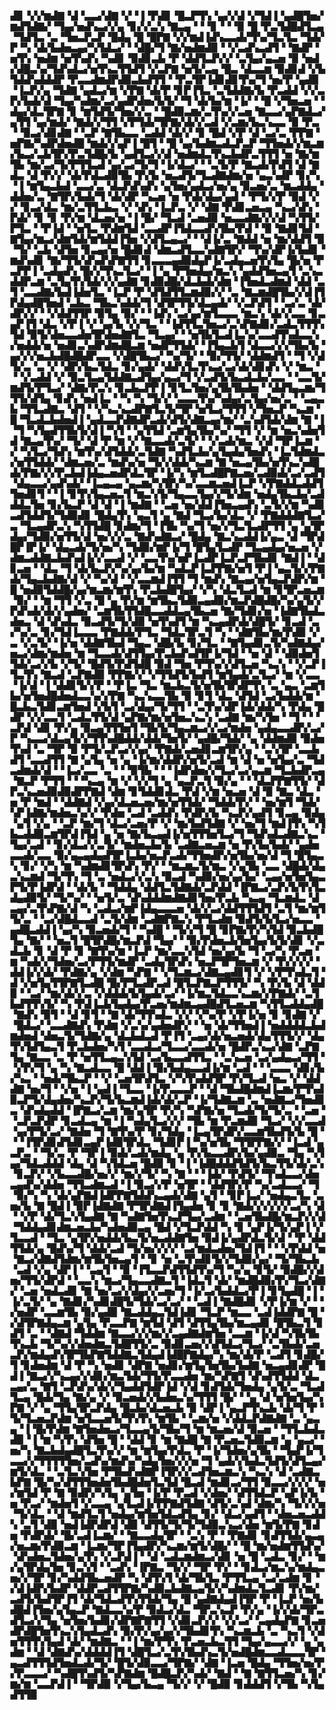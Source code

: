▟▊▝▞▞▆▟▇▝▟▝▃▃▞▟▇▝▞▝▐▝▛▟▊▝█▃▛▜▚▝▄▞▞▟▝▞▜▟▐▝▄▟█▜▅▞▆▟▜▟▇▞▝▜▄▞▅▟▚▃▞▞▄▝▊▞▞▃▚▝▇▃▄▝▝▝▊▝▝▝▉▝█▝▛▃▜▟█▟▜▃▄▝▜▟▜▃▝▃▝▜▅▃▛▃▛▝█▟▄▝█▝█▛▇▝▞▞▆▟▐▟▚▃▃▟▞▜▚▞▜▃▜▃▝▜▟▞▛▝▚▝▟▞▙▟▅▃▄▞▚▜▟▃▞▝▝▟█▞▜▝▇▞▅▟▆▟▉▝▝▞▃▟▚▃▟▜▝▝▇▟▛▝▅▜▚▝▅▟▆▝▅▜▚▟▚▝▚▟▊▝▉▟▊▃▙▝▛▝▟▟▜▃▛▞▞▝▃▜▄▞▄▃▅▝▉▝▅▟▞▟█▃▚▞▜▟▚▟▃▞▅▜▚▃▜▜▟▜▝▞▃▛▇▝▅▜▞▃▄▝█▃▝▟▃▃▆▝▉▟▊▟▝▞▙▜▟▟▚▟▟▟▛▝▛▃▃▟▆▟▛▟▉▃▙▟▜▜▝▝▛▃▜▛▐▟▊▟▊▜▚▞▜▝▅▞▛▝▄▟▉▝▐▃▛▞▄▝▜▟▇▝▄▟▃▞▆▝▞▛▇▝▟▞▛▝▊▛▐▜▃▝▃▜▟▟▇▞▙▝▛▃▟▟▝▞▞▃▛▞▙▟▞▟▝▜▄▞▚▟▆▞▃▞▄▟▛▟▅▞▙▜▞▝▜▝▟▞▙▞▆▝▐▞▝▝█▝▞▜▅▃▅▝▝▟▄▞▟▃▜▛▇▝▊▝▆▜▟▜▞▜▅▞▞▃▝▝█▟▉▃▆▞▃▜▚▞▞▃▅▝▇▃▃▞▄▛▇▟▃▞▄▜▜▝▄▞▆▟▞▝▇▟▞▞▜▜▝▞▛▜▟▞▜▛▇▞▟▞▞▃▟▝▞▃▆▞▙▃▚▃▃▝▉▝▛▃▝▝▉▃▞▟▊▟▇▝▝▃▛▝▇▜▙▃▃▝▃▟▟▝▟▞▞▝▊▝█▟▝▞▛▝▟▝▃▞▃▝▛▛▇▝▅▛▇▞▚▟▛▟▅▟█▝▆▟▞▞▄▛▐▝█▜▝▝█▝▄▞▙▟▆▃▟▃▛▃▛▝▜▜▅▟▞▞▆▃▆▞▙▃▞▃▙▜▛▞▛▃▜▟█▞▙▝▄▟▜▃▞▞▟▝▅▟▆▟▃▜▚▃▙▟▛▃▜▜▜▝▅▝▇▞▆▜▙▝▆▞▃▞▜▞▛▜▜▃▟▝▄▞▃▞▜▞▜▝▐▞▟▃▞▝▝▃▜▞▛▝▇▃▟▞▛▟▜▝▟▝▇▟▃▝▟▝▛▞▞▝▟▞▛▟▃▟▉▜▙▝▛▞▙▝▅▃▟▜▞▜▃▟▇▟▆▞▅▝▄▃▚▟▛▝▊▞▚▝▐▝▆▜▄▃▙▟▝▃▃▞▃▝▟▃▛▟▚▟▚▝▄▜▅▞▄▟▃▞▅▞▄▝▉▃▅▞▃▝▆▃▟▟▄▝▟▟▅▞▃▝▇▜▛▞▙▟▞▜▝▟▞▟▛▝▚▃▅▝▅▝▛▟▞▟▄▞▄▟▝▝▛▜▞▞▛▝▉▟▝▞▞▝▊▃▞▟▃▝▆▞▃▜▜▃▙▃▝▞▝▟▚▝▐▃▛▃▝▞▝▟▇▝▛▟▊▃▅▃▄▝▚▃▞▟▚▝▛▟▞▝▊▝▊▝▛▞▆▝▟▃▅▞▅▝▐▝█▞▝▜▃▟▝▃▅▟▉▝▅▃▃▟▇▞▞▞▟▝▚▜▜▞▛▜▃▝▝▛▐▟▝▝▅▜▃▝▛▟▆▜▟▝▃▃▟▛▐▜▟▃▃▟▚▜▙▞▛▟▝▝▉▝▇▟▊▜▟▝▇▜▄▞▆▃▞▟▆▜▟▞▆▜▟▟▐▜▅▝▞▟▜▃▄▃▞▝▝▟▐▞▃▝▇▟▟▝▅▝▆▞▟▟▜▝▉▝▜▞▝▃▙▝▟▜▅▝▊▃▄▞▅▝█▟▊▟▝▟▆▃▟▜▃▃▚▟▇▜▛▞▝▜▚▞▟▛▐▞▙▟▊▝▆▟▚▟▊▝▇▞▜▜▞▟▚▟▚▛▇▜▜▝▊▃▃▃▄▟▉▟▄▛▐▞▃▟▄▃▅▜▚▜▄▝█▞▅▝▛▃▛▛▐▝▃▟▄▟▚▝█▞▞▜▚▃▜▃▞▝▐▝▄▝▛▜▅▟▄▞▆▃▚▝▄▟▟▜▅▃▄▜▝▃▚▃▟▟▛▃▆▝▃▜▄▜▚▜▟▞▞▞▄▟▇▝▊▟▉▟█▞▟▃▙▟▞▟▆▝▐▜▅▟▃▟▆▟▝▟▟▝▃▜▝▃▃▟▇▞▙▟▐▟▅▜▃▝▐▃▛▝▛▝▟▜▟▜▜▃▆▟▉▞▞▝▃▝▇▃▆▟█▜▙▞▞▟▐▜▛▟▄▟█▜▅▟▝▃▙▃▝▜▙▃▚▟▟▞▜▝▟▜▛▜▜▞▟▃▄▟▞▝▞▃▛▟▜▝▝▃▞▃▝▟▞▟▛▞▞▝▝▞▟▟▜▜▛▝▉▜▄▝▉▞▝▝▐▟▚▝▃▞▄▞▆▜▃▃▃▝▆▃▚▝▟▞▞▃▃▝▊▃▄▛▐▜▝▟▃▝▞▛▐▝▞▝▄▞▙▝▞▞▜▃▝▝▐▟▜▜▃▜▅▃▞▃▚▛▇▟▊▞▃▟▃▜▜▜▚▜▟▝▉▜▞▟▅▃▃▟▅▜▛▟▅▟▇▜▃▝▜▃▄▞▝▝▅▜▙▜▃▟▐▃▚▞▃▃▟▜▚▟▃▃▚▞▅▟▟▞▅▝▅▟▊▃▚▟▛▟▆▟█▃▆▝▅▟▛▜▜▟▞▝▐▜▄▃▙▜▝▟▃▃▞▞▞▜▙▞▙▝▄▞▞▞▅▃▙▟█▟█▟▛▃▃▝▞▟█▜▙▃▞▝▚▞▜▞▝▝▉▞▜▜▞▝▟▟▆▟▜▝▝▜▝▞▟▜▞▃▝▃▝▞▝▟▛▞▙▃▜▟▃▝▊▞▄▟▞▝▟▟▚▜▃▜▚▃▞▃▞▟▞▟▊▟▚▝▞▝▆▃▝▝▝▞▃▟▟▝▞▝▉▃▜▃▄▜▟▟▇▃▟▜▄▞▄▃▞▜▝▞▃▟▜▞▙▃▟▃▙▞▃▃▝▝▃▃▜▞▆▟▜▞▛▜▃▞▝▟▇▞▛▃▚▝▊▃▙▃▛▛▐▝▊▜▃▜▅▞▄▜▙▜▙▟▅▝▝▟▟▜▄▃▆▞▜▜▜▞▟▜▄▝▊▟▚▝▅▟▐▃▝▝▚▝▚▝▜▞▞▝▃▃▃▜▚▞▚▟▄▞▃▜▄▞▅▞▃▝▝▃▄▃▙▝▜▜▃▟▇▃▝▟▜▝▝▞▚▃▚▃▟▛▇▜▃▜▞▜▛▝▅▜▃▞▜▜▜▝▞▜▅▃▛▝▚▃▆▝█▝▜▃▟▃▙▟▅▟▐▝▄▟▃▃▛▟▇▟▛▃▟▞▟▜▞▟▇▃▄▞▆▞▝▃▚▟▜▟▞▟▆▝▇▝▐▝▜▝▚▜▄▟▜▜▙▜▞▟▐▝▚▜▝▝▄▜▜▟▝▃▆▜▄▜▙▞▚▞▝▜▜▝▞▝▆▝▅▃▚▟▅▜▟▝▇▃▄▜▚▞▝▜▞▝▟▝▛▝▆▝▞▝▇▃▃▟▞▃▜▞▝▝▞▃▟▞▆▃▝▞▟▝▜▛▐▃▆▝▞▝▚▜▃▞▜▟▚▝▆▜▚▞▟▜▟▟▞▃▜▟▇▝▚▟▜▃▙▞▄▜▄▟▄▜▅▟▚▝▐▃▜▟▆▟▃▞▅▜▜▟▟▞▝▟▆▃▅▞▃▝▆▟▚▞▅▝▜▞▞▟▟▞▚▃▆▝▇▝▅▃▄▜▙▞▅▜▚▃▚▟█▟▞▛▇▞▞▞▛▃▙▟▐▟▄▃▅▟▛▟▃▜▛▝▐▞▚▝▆▜▃▟█▛▇▃▅▞▃▟▉▟▞▃▞▃▟▜▝▟▄▃▃▞▄▟▚▟▞▝▐▃▄▃▄▝▄▃▆▞▚▜▛▞▚▞▃▃▆▃▅▟▐▃▛▝▞▛▇▟▟▃▟▟▜▜▅▟▊▜▝▝▐▝▊▜▚▜▄▃▅▃▜▝▆▃▚▜▞▜▄▃▃▜▄▞▞▜▞▟▆▝▅▟▄▜▙▃▙▞▃▟▟▟▃▜▅▝▊▞▙▃▛▝▟▝▟▝▐▝▆▟▇▝▝▃▅▝▅▞▟▟▐▜▅▃▄▟▚▝▃▜▞▞▆▝▚▟▊▃▟▜▟▟▜▞▜▟▉▟▊▝█▟▄▜▚▝▄▃▜▝▄▝▇▟▝▜▃▞▙▞▟▃▝▞▝▛▇▟▟▟▇▜▃▞▃▝▜▃▄▟▛▃▚▝▚▜▜▟█▝▊▟▆▞▜▝▐▜▙▝▚▞▜▝▅▞▞▜▃▜▃▟▛▜▜▝▄▝▄▜▛▟▄▞▜▟▉▞▅▜▜▞▟▝▅▞▞▞▃▝▇▟▚▟▇▃▞▝█▟▄▝▇▃▚▃▟▟▐▞▄▃▝▟▝▜▛▟█▛▐▛▐▞▝▟▄▃▟▞▜▞▅▞▚▝▜▟▉▞▆▛▐▞▜▝█▜▄▜▃▟▛▝▜▃▄▟▄▞▅▃▅▝▞▟▆▃▟▟▇▃▙▟▚▟▐▞▞▃▃▟▝▞▝▃▃▜▚▞▅▛▐▃▟▛▐▃▛▃▛▜▙▟▊▝▇▟▐▝▝▟▊▃▅▝▝▟▃▝▜▝▟▞▙▃▛▞▚▞▄▞▙▞▆▝▚▟▃▛▐▃▛▛▇▞▅▜▝▛▐▝▄▃▜▞▞▛▇▟▞▜▄▃▙▟▇▞▟▝▞▝▚▞▟▝▝▞▃▃▆▟▐▜▜▝▜▝▆▟▚▝▇▃▄▞▅▜▄▃▛▟▛▞▆▝█▝▅▟▉▜▟▟█▞▄▞▆▃▆▞▆▜▚▝▛▃▙▟█▜▄▞▝▞▚▝▟▃▜▃▟▝▆▝▊▜▛▃▅▃▆▝▉▞▝▝▆▝▜▜▝▞▃▝█▝▄▝▛▞▆▝▆▜▙▃▜▟▉▃▄▟▉▞▆▃▛▟█▟█▞▚▞▄▜▞▞▛▟▚▟▞▟▞▞▄▟▅▞▝▃▆▜▙▜▜▟█▃▃▟▟▃▄▜▙▃▅▝▇▞▜▟▊▞▅▝▐▟▇▜▙▟▃▟▅▃▝▟▝▟▚▟▃▝▉▃▟▜▞▜▞▟▉▝▅▜▚▟▜▝▆▝▚▃▄▟▛▟▞▟█▜▞▝▊▃▟▝▃▞▚▞▃▝▊▞▜▟▐▃▃▃▝▛▇▟▟▞▛▜▃▝▜▟▃▜▛▃▜▝▚▝▝▟▇▜▙▞▆▞▛▟▉▝▞▃▝▞▃▜▞▝▐▞▅▝▟▟▇▜▙▟▝▜▄▃▝▟█▞▙▝▊▞▜▃▝▝▇▜▄▟▊▃▜▞▚▟▇▟▄▞▅▃▞▟▆▞▆▟▅▝▆▝▜▃▃▟▞▟▜▜▄▞▛▃▙▟▚▟▜▛▐▞▜▟▝▝▅▝▟▝▝▟▉▟▅▜▜▟▞▃▞▞▙▝▞▜▞▝█▟▜▞▛▟▜▟█▝▉▟▝▜▅▝▛▜▚▞▞▟▜▃▅▝▚▃▚▝▝▞▃▛▐▜▃▜▚▝▇▃▟▝▃▛▇▟▉▝▛▛▇▞▞▝▞▜▜▟▜▞▙▟▜▝▆▜▄▟▞▃▜▃▞▝▆▝▞▃▃▝▐▞▟▝▐▝▟▟▊▜▞▞▛▝▝▛▐▃▝▜▃▝▆▃▙▃▜▞▅▜▙▜▛▟▛▜▚▝▃▝▄▃▝▃▆▜▙▞▅▜▅▟█▟▅▟▃▃▚▞▞▛▇▝▚▃▚▃▃▜▙▝▉▝▊▜▝▟▃▝▟▜▟▝▃▞▙▟▟▞▆▝█▃▙▃▜▟▊▃▆▜▅▟▝▞▙▜▝▃▞▟▄▞▜▞▜▜▝▝▃▜▚▞▟▛▐▟▞▟▟▞▚▝▛▟▄▝█▟▛▝▞▞▃▃▜▝▃▟▃▜▜▞▟▝▄▛▇▞▆▞▅▜▅▃▚▃▚▝▃▟▇▝▆▞▚▜▅▝▝▜▝▝▝▃▛▟▝▟▊▝▛▞▄▝▉▃▄▜▜▜▅▜▝▜▙▜▞▜▄▃▆▃▞▞▃▞▆▟▅▝▄▟▄▃▃▟▛▞▃▞▛▝▚▃▃▞▟▃▄▜▞▞▜▜▚▟█▟▟▞▟▟▞▜▅▜▞▝▄▟█▞▜▟▞▝▄▝▟▟▆▟▉▝▉▟▅▜▚▟▝▃▝▜▛▝▉▝▛▜▞▃▛▃▞▞▄▞▝▛▇▟▞▃▅▟▊▃▆▜▛▞▄▝▝▃▚▜▛▝▃▃▙▟▜▝▃▃▟▜▜▝▇▝▄▜▄▝▅▝▄▝▐▞▆▞▟▟▛▞▅▜▞▃▟▝▆▝▟▝▅▝▅▜▄▞▃▝▜▟▃▟▆▟▞▟▝▝▐▃▞▃▃▝▃▝▝▝▉▜▙▝▝▝▐▟▛▟▅▞▞▜▃▞▃▞▄▃▆▝▜▃▙▟▛▃▄▝▇▃▛▝▛▜▜▝▝▝▚▃▄▝▆▝▞▝▞▞▜▝▄▝▄▃▛▃▜▝▉▞▄▝▝▝▟▃▛▛▇▜▜▞▝▟▛▃▚▃▅▟▉▟▉▟▛▛▇▟▝▟▆▝▊▜▟▟▊▟▃▝▛▟▝▞▆▝▅▃▅▝▟▝▉▝▇▃▝▟▃▝▅▝▛▝▆▟▝▝▟▟▇▟▝▞▄▞▟▃▅▃▅▞▆▞▅▜▜▟▞▝▜▟▟▞▛▞▝▝▅▞▆▜▝▜▟▞▚▛▐▟▇▞▆▟▅▃▚▞▞▝▛▟▅▝▃▟▝▃▟▟▚▝▛▟▛▞▙▝▚▃▛▞▄▟▜▝▊▃▄▝▉▟▄▝▄▜▝▞▄▝▝▃▛▝▆▞▜▝▟▃▞▃▅▞▛▝▞▝▆▞▙▟▜▟▇▝▞▝▅▞▜▝▆▟▐▜▚▝▚▜▙▃▟▟▉▃▆▜▛▟▐▜▟▝▄▝▅▝▇▞▙▃▄▟▐▞▅▜▜▜▅▜▃▞▜▝▜▟▚▟▃▟▇▃▚▃▝▜▄▞▃▟▝▝▊▞▟▃▞▞▃▜▞▝▆▟▅▃▙▞▙▝▃▟▇▃▅▃▆▝▅▝▛▞▙▞▙▟▞▝▄▟▅▃▃▟▞▃▃▝▉▞▄▃▄▟▄▟▜▛▐▃▙▞▅▃▛▃▟▞▜▜▅▟▛▞▅▜▙▞▅▞▟▝▜▝█▜▄▃▚▝▊▞▝▞▚▝▆▝▚▟▆▟▊▜▛▟▚▝▛▞▝▝▆▃▆▃▜▞▆▃▝▞▄▜▙▝▃▃▝▟█▟▞▟▄▃▚▃▆▟▝▜▞▜▚▝▜▝▃▝▅▟▃▞▞▃▚▝▉▃▟▝▚▟▉▞▅▞▄▞▙▞▝▃▄▞▅▜▅▜▄▃▛▜▞▛▐▟▛▟▝▝▟▞▙▝▝▜▟▟▄▝▟▟▜▃▜▟▇▟▞▃▛▟▟▝▐▛▇▃▞▃▛▞▙▜▚▜▃▟▄▟▉▜▞▝▜▞▚▞▝▝▅▜▞▃▝▟▚▟▟▟▆▟▇▟▊▜▅▞▛▃▙▝▚▃▄▝▜▃▆▟▃▝▟▃▄▞▃▜▚▛▇▞▟▝▚▝▃▟▃▞▆▛▐▟▄▃▃▃▅▝▟▞▞▃▞▟▟▜▜▜▟▜▝▃▜▝▆▞▆▜▜▞▃▝▝▃▞▟█▟▃▃▟▝▃▜▞▟▆▝▃▟▇▛▇▃▚▝▛▜▃▟▆▝▉▟▜▞▙▜▃▞▅▃▃▝▄▟█▃▟▟▐▝▄▞▚▝▉▃▅▟▞▜▝▝▚▟█▝▝▜▞▞▜▝█▝▊▛▇▞▛▞▚▜▟▝▉▃▙▟█▜▄▝▇▞▝▝▅▃▜▝█▜▛▟█▞▆▃▛▟▝▜▄▞▝▝▉▞▛▟▅▃▙▜▅▜▄▞▙▜▞▟▊▝▞▃▟▃▙▝▊▝▟▝▛▝▊▝▇▜▚▞▆▝▐▃▛▝▆▞▃▃▚▜▟▝▅▞▄▞▙▝▜▝▃▞▚▝▛▃▅▝▆▝▚▟▞▞▜▟▅▞▃▞▛▜▜▞▆▟▛▝▃▟▄▜▛▟▚▝▅▃▛▜▛▜▅▃▆▝▞▝▛▞▞▞▞▝▟▟▐▞▞▟▞▝▛▟▇▞▄▝▞▟▆▝▚▛▇▝▝▞▜▃▆▃▞▟▇▃▄▟▊▜▝▞▝▞▛▜▚▟▃▜▝▟▝▞▅▜▄▜▜▛▇▜▃▟█▝█▞▛▜▃▟▛▃▟▝█▜▃▛▇▃▛▜▜▜▞▝▚▝▛▞▙▝▟▝▟▟▉▝▝▃▞▝▆▞▟▞▞▃▝▞▟▟▟▞▙▜▄▟▞▃▞▝▐▞▆▃▜▟▃▃▚▃▆▞▞▛▇▟▞▝▃▜▙▟▜▜▚▜▞▝▚▝▛▟▐▃▙▜▄▟▄▞▛▃▅▞▆▟▆▃▄▟█▟▜▃▅▃▆▝▚▜▜▃▟▟▄▟█▝▇▟▚▝▉▜▝▝▟▝▊▜▝▝▇▝▟▞▜▜▚▟▃▝▞▞▝▞▚▞▛▝▞▛▐▞▅▝▊▝▊▟▇▝▞▝█▟▃▞▝▃▃▟▇▟▚▝▛▟▆▝▞▃▚▞▄▟▅▟▛▞▝▝▅▝▟▞▜▜▅▟▐▝▅▟▟▟▟▃▙▟▆▟▅▟▝▟▅▃▜▞▜▟▇▞▄▝▟▃▙▟▃▟▝▛▐▜▝▃▄▞▟▞▅▃▅▟▞▟▄▜▜▜▞▞▝▟▄▜▚▜▟▜▄▃▜▝▛▃▙▟▅▞▚▜▝▃▃▟▃▞▜▃▃▞▃▃▟▞▅▝█▟▛▃▚▃▞▟▇▝▃▛▇▜▄▝▇▃▃▝▃▝▛▝▅▜▜▃▄▃▚▜▟▝▃▞▙▃▃▟▜▜▃▝▝▃▚▃▅▝▃▞▄▟▄▃▞▜▜▝▝▞▛▞▜▝▄▝▚▝▇▃▟▃▃▝█▝▟▟▐▝▉▞▙▟▄▃▃▟▐▞▆▝▃▟▝▝▝▃▃▃▝▟▊▞▙▞▚▃▝▝▅▟▞▜▙▃▛▝▝▞▝▃▅▜▛▟▜▃▝▞▚▜▚▟▟▜▛▝▛▞▜▃▟▝▅▃▝▞▝▟▟▟▇▝▅▞▜▝▝▞▅▝▐▝▄▟▐▝▜▃▃▝▐▞▛▃▃▃▛▝▝▟▝▜▙▟█▟▆▟▐▃▆▞▛▜▚▟▉▃▛▜▞▟▄▟▅▞▚▃▛▞▜▞▙▃▆▟▐▟▞▟▞▃▛▝▐▞▜▟▇▃▆▝▃▝▅▟▇▃▞▜▅▟▊▃▝▟▚▟▄▟▟▝▐▛▇▃▞▃▆▝▆▞▄▜▛▝▛▞▚▝▚▛▇▞▅▝▜▃▟▞▜▞▜▞▃▝▝▃▅▝▝▃▛▃▛▟▛▝▊▃▟▃▄▝▆▝▐▝▚▟▄▜▃▞▞▞▝▜▙▝▆▝▛▃▆▟▉▝▜▃▞▝▞▞▃▃▟▝▄▞▛▜▞▃▞▝▇▟▅▝▜▝▇▜▚▞▛▝▊▞▜▟▄▝▐▃▄▜▛▟▛▞▃▃▆▜▙▟▜▞▙▝█▝▝▝▐▜▛▟▊▟▜▟▊▃▄▛▐▟▉▜▛▟▃▝▜▟▊▛▐▝▚▞▅▜▙▝▜▜▛▛▇▞▞▝▐▃▟▝▄▃▛▃▝▝▜▞▃▝▛▝▜▛▐▝▉▟▞▃▟▞▆▟▄▝▄▝▛▞▙▃▃▟▛▞▙▞▄▟▉▃▝▜▄▝▚▜▄▞▜▟▃▟▟▟▝▟▄▝▟▝▚▜▟▃▅▝█▟▉▝▊▝▐▝▐▟█▟▟▟▜▟▜▞▙▃▜▜▞▟▞▃▚▝▊▃▛▞▝▞▙▃▃▟█▞▅▞▞▝▆▞▞▜▞▝▚▝▇▝▝▝▐▟▞▝▛▟▜▞▝▜▚▟▃▃▞▟▅▃▄▟▚▞▟▟▅▝▜▜▃▟▆▃▟▝▐▝▉▃▞▞▛▝▅▜▛▝▝▟▟▜▛▞▛▝▚▞▃▟▃▃▞▝▜▝▉▞▚▝▚▝▟▞▄▛▇▟▐▟▛▛▇▜▟▟▚▃▄▟▞▟▇▝▄▜▝▝▊▛▐▃▞▝▅▟▄▃▜▃▝▃▅▞▙▝▇▝█▟▐▝▉▛▐▟▇▟▇▝▛▜▛▟▇▟▐▜▄▟▅▝▊▝▊▝▇▟▞▞▞▞▞▞▃▞▚▝▟▝▝▞▛▝▟▞▜▃▚▜▄▟▇▝▇▝▚▟▇▜▅▜▚▃▛▜▄▞▃▟▆▝▝▃▅▜▙▟█▞▆▃▛▞▞▟▝▜▟▟▄▟▊▟▆▃▅▃▙▞▚▟▅▟▉▃▄▝█▟▝▞▜▃▛▟▟▝▚▝▊▝▄▛▐▞▜▞▄▛▐▝▞▜▃▃▟▝▝▜▃▝▄▜▛▞▅▟▟▞▙▃▜▞▅▃▟▟▇▜▅▝▉▟▐▞▄▟▛▟▃▜▞▟▝▝▛▝▟▟▜▜▟▞▄▝█▟▚▞▜▝▟▟▞▃▟▝▜▞▅▞▞▞▞▝▃▞▆▟▃▟▅▞▜▟▐▜▝▝▝▞▛▟▟▝▅▝▇▃▞▟▇▟▜▟▆▞▆▜▙▜▅▃▄▜▝▝▊▝▅▝▃▜▚▟▊▜▞▞▜▟▉▞▄▞▝▜▞▜▙▃▙▝▃▟▝▞▄▝▟▛▐▝▝▃▄▜▝▝▉▝▐▜▃▃▛▟▜▜▟▜▚▞▜▝▚▞▄▝▊▜▞▝▉▟█▞▞▟▅▞▜▜▞▟▛▟▝▝▃▃▚▝▆▃▞▜▄▃▃▟▇▃▜▝▐▟▃▜▝▟▞▝▆▟█▟▉▞▛▞▜▃▞▟▇▞▝▃▅▝▅▟▃▟▊▝▇▝▅▞▃▞▞▟▄▞▞▃▅▞▜▝▐▞▃▞▙▟▟▃▞▛▐▝▊▜▄▟█▝▐▝▐▞▃▜▞▝▄▝▇▟▊▞▚▟▊▟█▜▞▜▟▞▃▞▃▞▝▝▃▟▐▝▇▟█▟▊▝▞▛▐▞▆▝▞▝▝▞▅▟▛▝▃▃▆▜▙▝▉▞▄▟▉▝▇▃▟▟▄▃▜▟▐▟▊▝▜▃▛▝▆▃▃▝▃▟▐▟▟▛▇▝█▝▞▟▜▛▇▟▄▃▆▝▄▜▄▝▛▃▃▛▇▝▆▜▟▝▟▜▝▟▜▜▄▜▙▞▆▃▄▟▊▝█▜▙▃▜▝▊▟▜▝▃▝▝▟▇▟▝▜▟▟▆▝▇▃▃▞▞▞▆▞▞▃▄▟▇▟▆▜▅▝▃▃▆▝▐▞▟▝▚▜▙▜▙▜▚▃▙▝▜▞▚▞▞▟▅▟▆▃▜▟█▜▜▞▃▝▉▟▊▃▅▞▞▟▜▟▃▞▜▃▞▝▃▜▙▟▞▃▅▃▛▞▆▟▄▟▚▜▛▜▙▛▇▜▟▟▇▃▜▟▄▟▐▟█▛▇▟▄▞▚▝▆▞▟▞▛▝▃▟▜▝▊▟█▞▜▝▊▟▅▟▆▝▟▝▛▝▚▝▅▟▊▝▟▛▇▝▅▟▊▞▆▜▄▜▅▜▙▞▙▟▇▝▅▃▄▟▊▟▛▝█▟▐▝▇▃▞▞▚▃▄▞▞▟▊▞▆▃▜▟▞▜▜▞▛▃▃▟▅▝▆▞▚▛▇▜▝▟▚▟▜▜▟▟▝▟▃▃▄▞▃▝▇▜▝▃▛▟▚▞▟▞▞▜▄▟▟▜▟▛▐▟▝▞▟▝▊▟▜▟▞▜▅▟▄▝▄▜▞▃▝▜▃▟▜▃▄▝█▟▞▜▄▝▇▞▄▝▞▝▉▃▅▟▞▞▙▟▅▃▚▞▜▜▜▝█▞▝▝▄▝▟▝▅▜▅▜▄▞▚▛▇▝▞▝▄▝▜▜▄▜▛▃▛▟▄▝█▃▙▞▟▃▅▃▙▝▉▝▟▛▐▝▄▃▛▜▚▃▙▝▟▞▜▝▛▝▜▞▜▃▅▃▛▟▆▝▅▜▃▃▅▜▞▜▚▜▚▝▆▜▙▝▝▃▆▞▅▝▞▟▟▃▛▟▇▟▇▝▃▝▄▃▄▝▐▝█▞▛▟▆▝▇▜▅▟▅▃▞▜▃▃▄▜▞▜▙▞▜▝▆▝▆▃▅▞▟▝▉▃▅▝▝▜▜▃▙▟▃▟▉▝▐▝▆▝▚▜▚▝▟▜▅▝█▝▝▟▟▝▊▝▆▝▇▟█▝▇▝▛▃▅▃▜▟▉▃▆▝▄▝▄▃▞▝▅▞▚▝▇▃▙▟▄▟█▜▃▜▚▞▞▝▆▝▆▜▄▞▛▟▃▝▛▝▐▞▜▟▅▞▄▜▙▝▝▜▄▛▐▞▜▃▃▞▞▜▜▜▜▜▅▞▃▟▚▞▆▟▚▞▚▟▄▜▅▞▞▞▅▝▜▝▄▟▞▞▙▟▃▜▟▜▞▟▜▃▄▞▆▜▞▟▃▝▝▃▜▃▚▜▅▝▛▜▙▟▚▟▇▛▐▜▛▞▞▃▟▜▅▃▆▃▚▝▚▃▚▝▟▝▃▟▇▃▙▛▇▝█▞▚▞▟▜▜▜▅▟▅▜▙▟█▟▅▜▃▜▟▝█▃▟▝▆▟▊▃▞▜▜▝▉▃▃▞▞▞▞▝▅▞▆▜▟▝▛▝▇▝▉▟▛▞▚▜▄▝▄▜▅▝▐▞▛▝▛▃▟▝▞▟▅▞▝▟▜▜▟▃▛▝▄▛▐▞▙▝▅▝▛▃▞▝▆▟▅▜▝▞▃▃▄▝▄▜▃▟▐▞▛▛▇▟▜▟▇▝▟▜▞▃▚▟▝▟▆▞▚▝▜▞▞▞▅▝▜▞▟▃▝▝▟▝▆▟▜▃▜▝▅▟▄▞▆▜▅▜▟▃▟▜▄▝▊▞▝▟▃▞▄▟▜▝▝▟▅▃▅▃▟▟▚▝▃▜▝▟▉▝▅▟▐▟▛▟▛▟▝▟▉▝▟▜▜▞▜▞▜▞▜▟▉▃▚▃▞▟▅▝▆▜▞▛▇▝▊▟▅▝▛▟▛▟▞▝█▞▃▟▐▃▆▞▝▝▇▃▃▟▄▜▛▝▝▃▚▝▛▝▝▛▇▟▊▝▊▟▜▜▟▞▄▃▄▞▅▃▆▞▛▟▉▃▆▝▐▃▆▞▜▛▐▜▄▟▛▞▚▃▆▞▆▜▞▟█▞▝▝█▝▆▞▅▟▆▜▜▟▚▞▝▟▚▟▅▃▜▟▅▞▄▜▚▝▞▃▛▟▐▝▝▟▝▃▟▃▆▟▆▃▞▟▊▝▅▝█▝▃▟▃▝▊▞▝▝▆▞▄▜▛▟▄▜▅▝▊▃▚▜▝▝▃▟▚▝▐▛▇▃▝▜▞▞▝▜▛▝▛▞▝▝▊▟▃▞▆▃▚▞▆▟▄▃▅▞▞▜▛▝▊▞▚▟▟▜▙▃▅▟▛▝▚▝▟▜▚▜▝▟▞▜▙▜▃▝▛▜▜▃▄▝▃▞▃▟▆▝▊▝▞▟▐▟▛▞▙▟▛▝▟▟▛▃▟▜▜▛▇▞▚▟▉▃▙▟▇▃▄▜▞▞▚▟▆▟▃▜▃▟▊▝▛▞▆▞▃▟▜▞▙▟▜▛▐▜▝▟▞▜▟▃▟▜▚▜▜▟▞▜▄▝█▝▄▟▇▟▄▟▐▜▛▝▛▝▐▃▛▝▅▞▙▟█▟▐▜▅▞▄▜▄▃▛▝▇▟▃▃▚▞▛▝▉▟▃▞▟▃▝▜▛▃▚▃▛▝▛▞▄▝▐▞▞▟▞▜▛▃▟▜▃▞▞▜▄▝▅▜▅▞▙▟▊▞▟▛▇▛▇▜▜▝▞▟▊▃▛▞▞▝▞▞▃▞▝▃▄▟▄▛▇▝▊▃▅▟▛▟█▜▅▜▚▃▚▜▄▟▃▟▚▝▉▞▛▞▄▞▄▞▞▜▙▟▊▜▚▝▚▃▆▃▙▝▃▝▚▃▜▝▞▟▅▜▜▜▚▜▄▟▝▟▞▝▆▟▇▃▝▝▐▝▆▞▛▜▚▝▛▃▅▃▙▃▜▜▝▜▄▞▄▃▃▞▞▝▄▝▄▟▆▝▝▟▝▟▇▟▚▞▟▟▟▟▐▜▝▟█▜▃▞▃▜▚▜▙▟▚▃▜▞▅▟█▟▆▃▃▟▃▃▃▜▛▝▄▃▟▜▜▜▟▜▅▟▃▟▞▜▞▝█▜▞▟▉▃▃▞▜▛▇▞▝▟▇▝▐▃▅▝█▟▄▝▜▜▅▞▅▞▛▞▛▃▃▃▞▝▚▟█▜▚▟▜▞▚▛▇▟▆▝█▟█▃▛▞▚▟▞▝▇▟▝▝▇▝▇▜▜▃▅▞▚▝▊▞▆▞▆▝▃▃▛▟▐▝▝▜▛▟▉▝▞▜▄▞▙▃▄▝▜▞▞▝▞▝█▟▉▝▊▟▟▟▜▝▞▜▙▝▚▜▄▟▜▜▉
